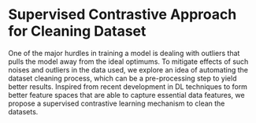 # Supervised Contrastive Approach for Cleaning Dataset
One of the major hurdles in training a model is dealing with outliers that pulls the model away from the ideal optimums. To mitigate effects of such noises and outliers in the data used, we explore an idea of automating the dataset cleaning process, which can be a pre-processing step to yield better results. Inspired from recent development in DL techniques to form better feature spaces that are able to capture essential data features, we propose a supervised contrastive learning mechanism to clean the datasets.
